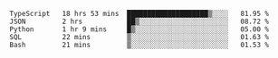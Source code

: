<!-- <img align='right' src="https://github-readme-stats-eight-rose-90.vercel.app
/api?username=JesusJimenezG&show_icons=true&theme=radical">

### Hi there 👋 My name is Jesús.
- I'm a Computer Engineering student.
- I'm currently working as a Full stack Web developer and native Android Developer.

- Proghead.
- Inlärning svenska
- I also like to translate music on my YouTube channel. [![YouTube Views](https://img.shields.io/youtube/channel/views/UCWnlcC4_sV9Imcy9ysQpxHA?style=social)](https://www.youtube.com/channel/UCWnlcC4_sV9Imcy9ysQpxHA) -->
<!-- ![banner](https://github.com/JesusJimenezG/JesusJimenezG/blob/main/1.png) -->

<!--START_SECTION:waka-->

```text
TypeScript   18 hrs 53 mins  ████████████████████▒░░░░   81.95 %
JSON         2 hrs           ██▒░░░░░░░░░░░░░░░░░░░░░░   08.72 %
Python       1 hr 9 mins     █▒░░░░░░░░░░░░░░░░░░░░░░░   05.00 %
SQL          22 mins         ▒░░░░░░░░░░░░░░░░░░░░░░░░   01.63 %
Bash         21 mins         ▒░░░░░░░░░░░░░░░░░░░░░░░░   01.53 %
```

<!--END_SECTION:waka-->

<!--
**JesusJimenezG/JesusJimenezG** is a ✨ _special_ ✨ repository because its `README.md` (this file) appears on your GitHub profile.

Here are some ideas to get you started:

- 🔭 I’m currently working on ...
- 🌱 I’m currently learning ...
- 👯 I’m looking to collaborate on ...
- 🤔 I’m looking for help with ...
- 💬 Ask me about ...
- 📫 How to reach me: ...
- 😄 Pronouns: ...
- ⚡ Fun fact: ...
-->
